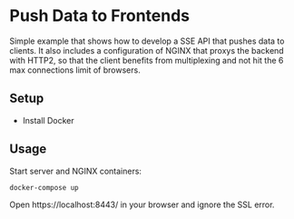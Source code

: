 # Push Data to Frontends
Simple example that shows how to develop a SSE API that pushes data to clients. It also includes a configuration of NGINX that proxys the backend with HTTP2, so that the client benefits from multiplexing and not hit the 6 max connections limit of browsers.

## Setup
- Install Docker

## Usage
Start server and NGINX containers:

    docker-compose up

Open https://localhost:8443/ in your browser and ignore the SSL error.